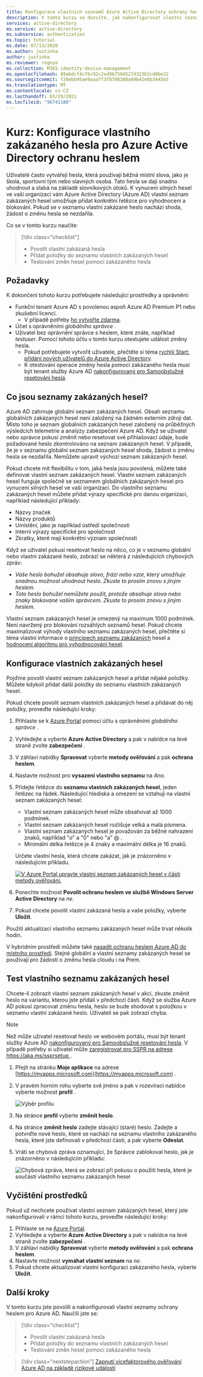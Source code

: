 ```yaml
---
title: Konfigurace vlastních seznamů Azure Active Directory ochrany heslem
description: V tomto kurzu se dozvíte, jak nakonfigurovat vlastní seznamy zakázané ochrany hesel pro Azure Active Directory k omezení běžných slov ve vašem prostředí.
services: active-directory
ms.service: active-directory
ms.subservice: authentication
ms.topic: tutorial
ms.date: 07/13/2020
ms.author: justinha
author: justinha
ms.reviewer: rogoya
ms.collection: M365-identity-device-management
ms.openlocfilehash: 89abdcf4c76c92c2ed967594527d323b2cd8be32
ms.sourcegitcommit: f28ebb95ae9aaaff3f87d8388a09b41e0b3445b5
ms.translationtype: MT
ms.contentlocale: cs-CZ
ms.lasthandoff: 03/29/2021
ms.locfileid: "96741180"
---
```

# <a name="tutorial-configure-custom-banned-passwords-for-azure-active-directory-password-protection"></a>Kurz: Konfigurace vlastního zakázaného hesla pro Azure Active Directory ochranu heslem

Uživatelé často vytvářejí hesla, která používají běžná místní slova, jako je škola, sportovní tým nebo slavných osoba. Tato hesla se dají snadno uhodnout a slabá na základě slovníkových útoků. K vynucení silných hesel ve vaší organizaci vám Azure Active Directory (Azure AD) vlastní seznam zakázaných hesel umožňuje přidat konkrétní řetězce pro vyhodnocení a blokování. Pokud se v seznamu vlastní zakázané heslo nachází shoda, žádost o změnu hesla se nezdařila.

Co se v tomto kurzu naučíte:

> [!div class="checklist"]
> * Povolit vlastní zakázaná hesla
> * Přidat položky do seznamu vlastních zakázaných hesel
> * Testování změn hesel pomocí zakázaného hesla

## <a name="prerequisites"></a>Požadavky

K dokončení tohoto kurzu potřebujete následující prostředky a oprávnění:

* Funkční tenant Azure AD s povolenou aspoň Azure AD Premium P1 nebo zkušební licencí.
    * V případě potřeby [ho vytvořte zdarma](https://azure.microsoft.com/free/?WT.mc_id=A261C142F).
* Účet s oprávněními *globálního správce* .
* Uživatel bez oprávnění správce s heslem, které znáte, například *testuser*. Pomocí tohoto účtu v tomto kurzu otestujete událost změny hesla.
    * Pokud potřebujete vytvořit uživatele, přečtěte si téma [rychlý Start: přidání nových uživatelů do Azure Active Directory](../fundamentals/add-users-azure-active-directory.md).
    * K otestování operace změny hesla pomocí zakázaného hesla musí být tenant služby Azure AD [nakonfigurovaný pro Samoobslužné resetování hesla](tutorial-enable-sspr.md).

## <a name="what-are-banned-password-lists"></a>Co jsou seznamy zakázaných hesel?

Azure AD zahrnuje globální seznam zakázaných hesel. Obsah seznamu globálních zakázaných hesel není založený na žádném externím zdroji dat. Místo toho je seznam globálních zakázaných hesel založený na průběžných výsledcích telemetrie a analýzy zabezpečení Azure AD. Když se uživatel nebo správce pokusí změnit nebo resetovat své přihlašovací údaje, bude požadované heslo zkontrolováno na seznam zakázaných hesel. V případě, že je v seznamu globální seznam zakázaných hesel shoda, žádost o změnu hesla se nezdařila. Nemůžete upravit výchozí seznam zakázaných hesel.

Pokud chcete mít flexibilitu v tom, jaká hesla jsou povolená, můžete také definovat vlastní seznam zakázaných hesel. Vlastní seznam zakázaných hesel funguje společně se seznamem globálních zakázaných hesel pro vynucení silných hesel ve vaší organizaci. Do vlastního seznamu zakázaných hesel můžete přidat výrazy specifické pro danou organizaci, například následující příklady:

* Názvy značek
* Názvy produktů
* Umístění, jako je například ústředí společnosti
* Interní výrazy specifické pro společnost
* Zkratky, které mají konkrétní význam společnosti

Když se uživatel pokusí resetovat heslo na něco, co je v seznamu globální nebo vlastní zakázané heslo, zobrazí se některá z následujících chybových zpráv:

* *Vaše heslo bohužel obsahuje slovo, frázi nebo vzor, který umožňuje snadnou možnost uhodnout heslo. Zkuste to prosím znovu s jiným heslem.*
* *Toto heslo bohužel nemůžete použít, protože obsahuje slova nebo znaky blokované vaším správcem. Zkuste to prosím znovu s jiným heslem.*

Vlastní seznam zakázaných hesel je omezený na maximum 1000 podmínek. Není navržený pro blokování rozsáhlých seznamů hesel. Pokud chcete maximalizovat výhody vlastního seznamu zakázaných hesel, přečtěte si téma vlastní informace o [principech seznamu zakázaných](concept-password-ban-bad.md#custom-banned-password-list) hesel a [hodnocení algoritmu pro vyhodnocování hesel](concept-password-ban-bad.md#how-are-passwords-evaluated).

## <a name="configure-custom-banned-passwords"></a>Konfigurace vlastních zakázaných hesel

Pojďme povolit vlastní seznam zakázaných hesel a přidat nějaké položky. Můžete kdykoli přidat další položky do seznamu vlastních zakázaných hesel.

Pokud chcete povolit seznam vlastních zakázaných hesel a přidávat do něj položky, proveďte následující kroky:

1. Přihlaste se k [Azure Portal](https://portal.azure.com) pomocí účtu s oprávněními *globálního správce* .
1. Vyhledejte a vyberte **Azure Active Directory** a pak v nabídce na levé straně zvolte **zabezpečení** .
1. V záhlaví nabídky **Spravovat** vyberte **metody ověřování** a pak **ochrana heslem**.
1. Nastavte možnost pro **vysazení vlastního seznamu** na *Ano*.
1. Přidejte řetězce do **seznamu vlastních zakázaných hesel**, jeden řetězec na řádek. Následující hlediska a omezení se vztahují na vlastní seznam zakázaných hesel:

    * Vlastní seznam zakázaných hesel může obsahovat až 1000 podmínek.
    * Vlastní seznam zakázaných hesel rozlišuje velká a malá písmena.
    * Vlastní seznam zakázaných hesel je považován za běžné nahrazení znaků, například "o" a "0" nebo "a" \@ .
    * Minimální délka řetězce je 4 znaky a maximální délka je 16 znaků.

    Určete vlastní hesla, která chcete zakázat, jak je znázorněno v následujícím příkladu.

    [![V Azure Portal ](media/tutorial-configure-custom-password-protection/enable-configure-custom-banned-passwords-cropped.png) upravte vlastní seznam zakázaných hesel v části metody ověřování.](media/tutorial-configure-custom-password-protection/enable-configure-custom-banned-passwords.png#lightbox)

1. Ponechte možnost **Povolit ochranu heslem ve službě Windows Server Active Directory** na *ne*.
1. Pokud chcete povolit vlastní zakázaná hesla a vaše položky, vyberte **Uložit**.

Použití aktualizací vlastního seznamu zakázaných hesel může trvat několik hodin.

V hybridním prostředí můžete také [nasadit ochranu heslem Azure AD do místního prostředí](howto-password-ban-bad-on-premises-deploy.md). Stejné globální a vlastní seznamy zakázaných hesel se používají pro žádosti o změnu hesla cloudu i na Prem.

## <a name="test-custom-banned-password-list"></a>Test vlastního seznamu zakázaných hesel

Chcete-li zobrazit vlastní seznam zakázaných hesel v akci, zkuste změnit heslo na variantu, kterou jste přidali v předchozí části. Když se služba Azure AD pokusí zpracovat změnu hesla, heslo se bude shodovat s položkou v seznamu vlastní zakázané heslo. Uživateli se pak zobrazí chyba.

> [!NOTE]
> Než může uživatel resetovat heslo ve webovém portálu, musí být tenant služby Azure AD [nakonfigurovaný pro Samoobslužné resetování hesla](tutorial-enable-sspr.md). V případě potřeby si uživatel může [zaregistrovat pro SSPR na adrese https://aka.ms/ssprsetup ](https://aka.ms/ssprsetup).

1. Přejít na stránku **Moje aplikace** na adrese [https://myapps.microsoft.com](https://myapps.microsoft.com) .
1. V pravém horním rohu vyberte své jméno a pak v rozevírací nabídce vyberte možnost **profil** .

    ![Výběr profilu](media/tutorial-configure-custom-password-protection/myapps-profile.png)

1. Na stránce **profil** vyberte **změnit heslo**.
1. Na stránce **změnit heslo** zadejte stávající (staré) heslo. Zadejte a potvrďte nové heslo, které se nachází na seznamu vlastního zakázaného hesla, které jste definovali v předchozí části, a pak vyberte **Odeslat**.
1. Vrátí se chybová zpráva oznamující, že Správce zablokoval heslo, jak je znázorněno v následujícím příkladu:

    ![Chybová zpráva, která se zobrazí při pokusu o použití hesla, které je součástí vlastního seznamu zakázaných hesel](media/tutorial-configure-custom-password-protection/password-change-error.png)

## <a name="clean-up-resources"></a>Vyčištění prostředků

Pokud už nechcete používat vlastní seznam zakázaných hesel, který jste nakonfigurovali v rámci tohoto kurzu, proveďte následující kroky:

1. Přihlaste se na [Azure Portal](https://portal.azure.com).
1. Vyhledejte a vyberte **Azure Active Directory** a pak v nabídce na levé straně zvolte **zabezpečení** .
1. V záhlaví nabídky **Spravovat** vyberte **metody ověřování** a pak **ochrana heslem**.
1. Nastavte možnost **vymáhat vlastní seznam** na *ne*.
1. Pokud chcete aktualizovat vlastní konfiguraci zakázaného hesla, vyberte **Uložit**.

## <a name="next-steps"></a>Další kroky

V tomto kurzu jste povolili a nakonfigurovali vlastní seznamy ochrany heslem pro Azure AD. Naučili jste se:

> [!div class="checklist"]
> * Povolit vlastní zakázaná hesla
> * Přidat položky do seznamu vlastních zakázaných hesel
> * Testování změn hesel pomocí zakázaného hesla

> [!div class="nextstepaction"]
> [Zapnutí vícefaktorového ověřování Azure AD na základě rizikové události](./tutorial-enable-azure-mfa.md)